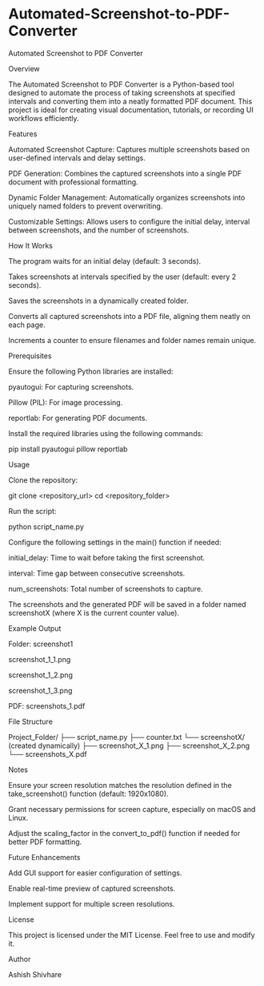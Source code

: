 # Automated-Screenshot-to-PDF-Converter
Automated Screenshot to PDF Converter

Overview

The Automated Screenshot to PDF Converter is a Python-based tool designed to automate the process of taking screenshots at specified intervals and converting them into a neatly formatted PDF document. This project is ideal for creating visual documentation, tutorials, or recording UI workflows efficiently.

Features

Automated Screenshot Capture: Captures multiple screenshots based on user-defined intervals and delay settings.

PDF Generation: Combines the captured screenshots into a single PDF document with professional formatting.

Dynamic Folder Management: Automatically organizes screenshots into uniquely named folders to prevent overwriting.

Customizable Settings: Allows users to configure the initial delay, interval between screenshots, and the number of screenshots.

How It Works

The program waits for an initial delay (default: 3 seconds).

Takes screenshots at intervals specified by the user (default: every 2 seconds).

Saves the screenshots in a dynamically created folder.

Converts all captured screenshots into a PDF file, aligning them neatly on each page.

Increments a counter to ensure filenames and folder names remain unique.

Prerequisites

Ensure the following Python libraries are installed:

pyautogui: For capturing screenshots.

Pillow (PIL): For image processing.

reportlab: For generating PDF documents.

Install the required libraries using the following commands:

pip install pyautogui pillow reportlab

Usage

Clone the repository:

git clone <repository_url>
cd <repository_folder>

Run the script:

python script_name.py

Configure the following settings in the main() function if needed:

initial_delay: Time to wait before taking the first screenshot.

interval: Time gap between consecutive screenshots.

num_screenshots: Total number of screenshots to capture.

The screenshots and the generated PDF will be saved in a folder named screenshotX (where X is the current counter value).

Example Output

Folder: screenshot1

screenshot_1_1.png

screenshot_1_2.png

screenshot_1_3.png

PDF: screenshots_1.pdf

File Structure

Project_Folder/
├── script_name.py
├── counter.txt
└── screenshotX/ (created dynamically)
    ├── screenshot_X_1.png
    ├── screenshot_X_2.png
    └── screenshots_X.pdf

Notes

Ensure your screen resolution matches the resolution defined in the take_screenshot() function (default: 1920x1080).

Grant necessary permissions for screen capture, especially on macOS and Linux.

Adjust the scaling_factor in the convert_to_pdf() function if needed for better PDF formatting.

Future Enhancements

Add GUI support for easier configuration of settings.

Enable real-time preview of captured screenshots.

Implement support for multiple screen resolutions.

License

This project is licensed under the MIT License. Feel free to use and modify it.

Author

Ashish Shivhare

